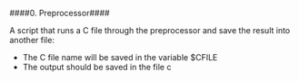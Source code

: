 ####0. Preprocessor####

A script that runs a C file through the preprocessor and save the result into another file:

* The C file name will be saved in the variable $CFILE
* The output should be saved in the file c
